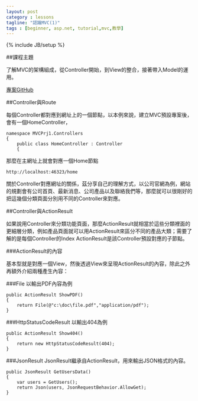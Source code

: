```yaml
---
layout: post
category : lessons
tagline: "認識MVC(1)"
tags : [beginner, asp.net, tutorial,mvc,教學]
---
```


{% include JB/setup %}

##課程主題

了解MVC的架構組成，從Controller開始，到View的整合，接著帶入Model的運用。

[專案GitHub](https://github.com/hahalin/mvc_tutorial)

##Controller與Route

每個Controller都對應到網址上的一個節點，以本例來說，建立MVC預設專案後，會有一個HomeController，

    namespace MVCPrj1.Controllers
    {
        public class HomeController : Controller
        {

那麼在主網址上就會對應一個Home節點

    http://localhost:46323/home

關於Controller對應網址的關係，茲分享自己的理解方式，以公司官網為例，網站的規劃會有公司首頁、最新消息、公司產品以及聯絡我們等，那麼就可以很剛好的把這幾個分類頁面分別用不同的Controller來對應。

##Controller與ActionResult

如果說用Controller來分類功能頁面，那麼ActionResult就相當於這些分類裡面的更細層分類，例如產品頁面就可以用ActionResult來區分不同的產品大類；需要了解的是每個Controller的Index ActionResult是該Controller預設對應的子節點。

###ActionResult的內容

基本型就是對應一個View，然後透過View來呈現ActionResult的內容，除此之外再額外介紹兩種產生內容：

###File 
以輸出PDF內容為例

    public ActionResult ShowPDF()
    {
        return File(@"c:\doc\file.pdf","application/pdf");    
    }

###HttpStatusCodeResult
以輸出404為例    
    
    public ActionResult Show404()
    {
        return new HttpStatusCodeResult(404);
    }

###JsonResult 
JsonResult繼承自ActionResult，用來輸出JSON格式的內容。

    public JsonResult GetUsersData()
    {
        var users = GetUsers();
        return Json(users, JsonRequestBehavior.AllowGet);
    }  
